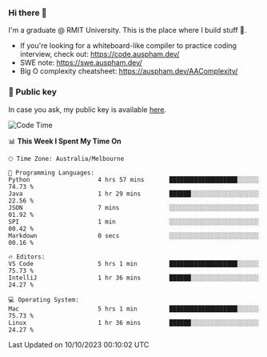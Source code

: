 ### Hi there 👋

I'm a graduate @ RMIT University. This is the place where I build stuff 👀. 

- If you're looking for a whiteboard-like compiler to practice coding interview, check out: https://code.auspham.dev/
- SWE note: https://swe.auspham.dev/
- Big O complexity cheatsheet: https://auspham.dev/AAComplexity/

### 🔑 Public key

In case you ask, my public key is available [here](https://public.auspham.dev/).

<!--START_SECTION:waka-->
![Code Time](http://img.shields.io/badge/Code%20Time-1%2C098%20hrs%2031%20mins-blue)

📊 **This Week I Spent My Time On** 

```text
🕑︎ Time Zone: Australia/Melbourne

💬 Programming Languages: 
Python                   4 hrs 57 mins       ███████████████████░░░░░░   74.73 % 
Java                     1 hr 29 mins        ██████░░░░░░░░░░░░░░░░░░░   22.56 % 
JSON                     7 mins              ░░░░░░░░░░░░░░░░░░░░░░░░░   01.92 % 
SPI                      1 min               ░░░░░░░░░░░░░░░░░░░░░░░░░   00.42 % 
Markdown                 0 secs              ░░░░░░░░░░░░░░░░░░░░░░░░░   00.16 % 

🔥 Editors: 
VS Code                  5 hrs 1 min         ███████████████████░░░░░░   75.73 % 
IntelliJ                 1 hr 36 mins        ██████░░░░░░░░░░░░░░░░░░░   24.27 % 

💻 Operating System: 
Mac                      5 hrs 1 min         ███████████████████░░░░░░   75.73 % 
Linux                    1 hr 36 mins        ██████░░░░░░░░░░░░░░░░░░░   24.27 % 
```


 Last Updated on 10/10/2023 00:10:02 UTC
<!--END_SECTION:waka-->

<!--
**rockmanvnx6/rockmanvnx6** is a ✨ _special_ ✨ repository because its `README.md` (this file) appears on your GitHub profile.

Here are some ideas to get you started:

- 🔭 I’m currently working on ...
- 🌱 I’m currently learning ...
- 👯 I’m looking to collaborate on ...
- 🤔 I’m looking for help with ...
- 💬 Ask me about ...
- 📫 How to reach me: ...
- 😄 Pronouns: ...
- ⚡ Fun fact: ...
-->
